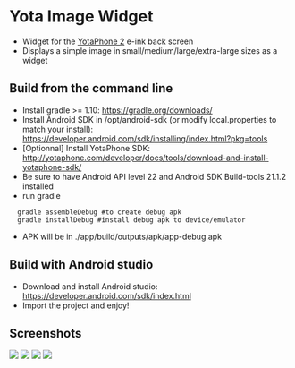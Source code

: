 Yota Image Widget
=================

* Widget for the [YotaPhone 2](http://yotaphone.com/us-en/) e-ink back screen
* Displays a simple image in small/medium/large/extra-large sizes as a widget

Build from the command line
---------------------------

* Install gradle >= 1.10: https://gradle.org/downloads/
* Install Android SDK in /opt/android-sdk (or modify local.properties to match your install): https://developer.android.com/sdk/installing/index.html?pkg=tools
* [Optionnal] Install YotaPhone SDK: http://yotaphone.com/developer/docs/tools/download-and-install-yotaphone-sdk/
* Be sure to have Android API level 22 and Android SDK Build-tools 21.1.2 installed
* run gradle
```
  gradle assembleDebug #to create debug apk
  gradle installDebug #install debug apk to device/emulator
```
* APK will be in ./app/build/outputs/apk/app-debug.apk

Build with Android studio
-------------------------

* Download and install Android studio: https://developer.android.com/sdk/index.html
* Import the project and enjoy!

Screenshots
----------

![](./screenshots/Screenshot_2015-07-01-12-25-25.png)
![](./screenshots/Screenshot_2015-07-01-12-28-48.png)
![](./screenshots/Screenshot_2015-07-01-12-33-44.png)
![](./screenshots/Screenshot_2015-07-01-12-34-18.png)


